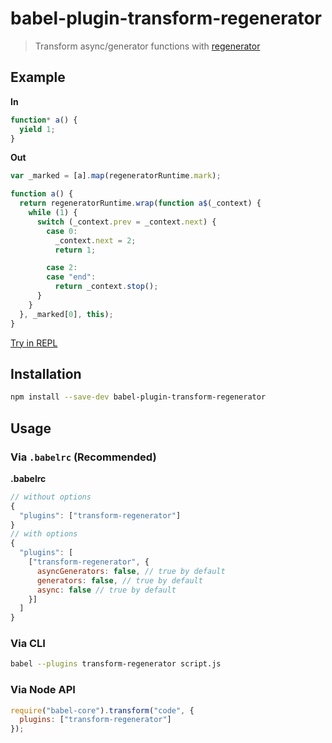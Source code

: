 # babel-plugin-transform-regenerator

> Transform async/generator functions with [regenerator](https://github.com/facebook/regenerator)

## Example

**In**

```javascript
function* a() {
  yield 1;
}
```

**Out**

```javascript
var _marked = [a].map(regeneratorRuntime.mark);

function a() {
  return regeneratorRuntime.wrap(function a$(_context) {
    while (1) {
      switch (_context.prev = _context.next) {
        case 0:
          _context.next = 2;
          return 1;

        case 2:
        case "end":
          return _context.stop();
      }
    }
  }, _marked[0], this);
}
```

[Try in REPL](http://babeljs.io/repl/#?evaluate=true&lineWrap=true&presets=es2015%2Ces2015-loose%2Creact&experimental=false&loose=false&spec=false&code=function%20*range(max%2C%20step)%20%7B%0A%20%20var%20count%20%3D%200%3B%0A%20%20step%20%3D%20step%20%7C%7C%201%3B%0A%20%0A%20%20for%20(var%20i%20%3D%200%3B%20i%20%3C%20max%3B%20i%20%2B%3D%20step)%20%7B%0A%20%20%20%20count%2B%2B%3B%0A%20%20%20%20yield%20i%3B%0A%20%20%7D%0A%20%0A%20%20return%20count%3B%0A%7D%0A%20%0Avar%20gen%20%3D%20range(20%2C%203)%2C%20info%3B%0A%20%0Awhile%20(!(info%20%3D%20gen.next()).done)%20%7B%0A%20%20console.log(info.value)%3B%0A%7D%0A%20%0Aconsole.log(%22steps%20taken%3A%20%22%20%2B%20info.value)%3B&playground=true)

## Installation

```sh
npm install --save-dev babel-plugin-transform-regenerator
```

## Usage

### Via `.babelrc` (Recommended)

**.babelrc**

```js
// without options
{
  "plugins": ["transform-regenerator"]
}
// with options
{
  "plugins": [
    ["transform-regenerator", {
      asyncGenerators: false, // true by default
      generators: false, // true by default
      async: false // true by default
    }]
  ]
}
```

### Via CLI

```sh
babel --plugins transform-regenerator script.js
```

### Via Node API

```javascript
require("babel-core").transform("code", {
  plugins: ["transform-regenerator"]
});
```
